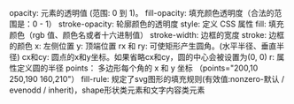 opacity: 元素的透明值 (范围: 0 到 1)。
fill-opacity: 填充颜色透明度（合法的范围是：0 - 1）
stroke-opacity: 轮廓颜色的透明度
style: 定义 CSS 属性
fill: 填充颜色（rgb 值、颜色名或者十六进制值）
stroke-width: 边框的宽度
stroke: 边框的颜色
x: 左侧位置
y: 顶端位置
rx 和 ry: 可使矩形产生圆角。(水平半径、垂直半径)
cx和cy: 圆点的x和y坐标。如果省略cx和cy，圆的中心会被设置为(0, 0)
r: 属性定义圆的半径
points： 多边形每个角的 x 和 y 坐标 （points="200,10 250,190 160,210"）
fill-rule: 规定了svg图形的填充规则(有效值:nonzero-默认 / evenodd / inherit)，shape形状类元素和文字内容类元素